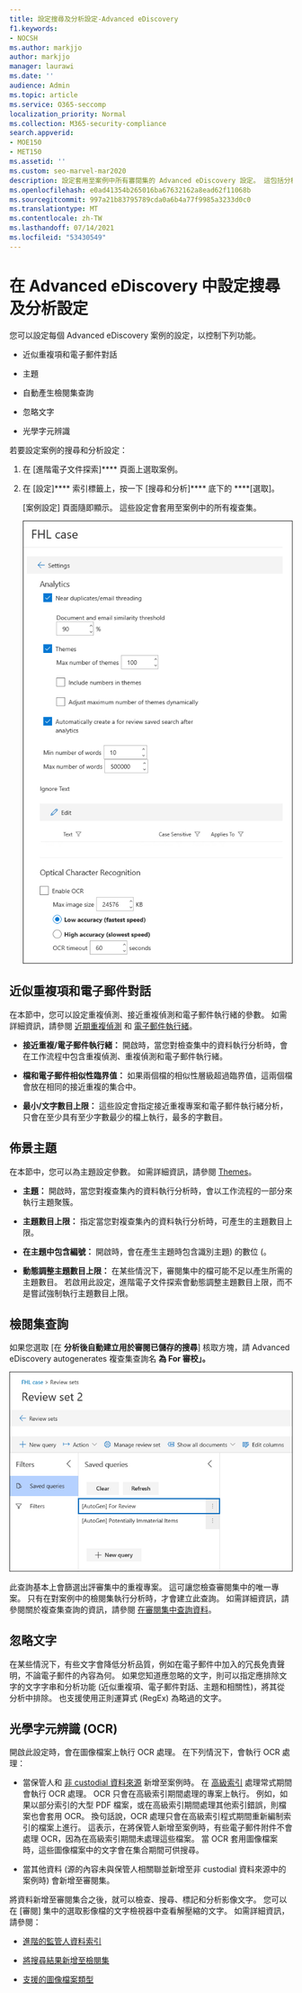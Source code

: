 ```yaml
---
title: 設定搜尋及分析設定-Advanced eDiscovery
f1.keywords:
- NOCSH
ms.author: markjjo
author: markjjo
manager: laurawi
ms.date: ''
audience: Admin
ms.topic: article
ms.service: O365-seccomp
localization_priority: Normal
ms.collection: M365-security-compliance
search.appverid:
- MOE150
- MET150
ms.assetid: ''
ms.custom: seo-marvel-mar2020
description: 設定套用至案例中所有審閱集的 Advanced eDiscovery 設定。 這包括分析和光學字元辨識的設定。
ms.openlocfilehash: e0ad41354b265016ba67632162a8ead62f11068b
ms.sourcegitcommit: 997a21b83795789cda0a6b4a77f9985a3233d0c0
ms.translationtype: MT
ms.contentlocale: zh-TW
ms.lasthandoff: 07/14/2021
ms.locfileid: "53430549"
---
```

# <a name="configure-search-and-analytics-settings-in-advanced-ediscovery"></a>在 Advanced eDiscovery 中設定搜尋及分析設定

您可以設定每個 Advanced eDiscovery 案例的設定，以控制下列功能。

- 近似重複項和電子郵件對話

- 主題

- 自動產生檢閱集查詢

- 忽略文字

- 光學字元辨識

若要設定案例的搜尋和分析設定：

1. 在 [進階電子文件探索]**** 頁面上選取案例。

2. 在 [設定]**** 索引標籤上，按一下 [搜尋和分析]**** 底下的 ****[選取]。

   [案例設定] 頁面隨即顯示。 這些設定會套用至案例中的所有複查集。

   ![設定 Advanced eDiscovery 案例的分析和搜尋設定](../media/AeDCaseSettings.png)

## <a name="near-duplicates-and-email-threading"></a>近似重複項和電子郵件對話

在本節中，您可以設定重複偵測、接近重複偵測和電子郵件執行緒的參數。 如需詳細資訊，請參閱 [近期重複偵測](near-duplicate-detection-in-advanced-ediscovery.md) 和 [電子郵件執行緒](email-threading-in-advanced-ediscovery.md)。

- **接近重複/電子郵件執行緒：** 開啟時，當您對檢查集中的資料執行分析時，會在工作流程中包含重複偵測、重複偵測和電子郵件執行緒。

- **檔和電子郵件相似性臨界值：** 如果兩個檔的相似性層級超過臨界值，這兩個檔會放在相同的接近重複的集合中。

- **最小/文字數目上限：** 這些設定會指定接近重複專案和電子郵件執行緒分析，只會在至少具有至少字數最少的檔上執行，最多的字數目。

## <a name="themes"></a>佈景主題

在本節中，您可以為主題設定參數。 如需詳細資訊，請參閱 [Themes](themes-in-advanced-ediscovery.md)。

- **主題：** 開啟時，當您對複查集內的資料執行分析時，會以工作流程的一部分來執行主題聚簇。

- **主題數目上限：** 指定當您對複查集內的資料執行分析時，可產生的主題數目上限。

- **在主題中包含編號：** 開啟時，會在產生主題時包含識別主題) 的數位 (。 

- **動態調整主題數目上限：** 在某些情況下，審閱集中的檔可能不足以產生所需的主題數目。 若啟用此設定，進階電子文件探索會動態調整主題數目上限，而不是嘗試強制執行主題數目上限。

## <a name="review-set-query"></a>檢閱集查詢

如果您選取 [在 **分析後自動建立用於審閱已儲存的搜尋**] 核取方塊，請 Advanced eDiscovery autogenerates 複查集查詢名 **為 For 審校」。** 

![進行中的審閱自動產生查詢](../media/AeDForReviewQuery.png)

此查詢基本上會篩選出評審集中的重複專案。 這可讓您檢查審閱集中的唯一專案。 只有在對案例中的檢閱集執行分析時，才會建立此查詢。 如需詳細資訊，請參閱關於複查集查詢的資訊，請參閱 [在審閱集中查詢資料](review-set-search.md)。

## <a name="ignore-text"></a>忽略文字

在某些情況下，有些文字會降低分析品質，例如在電子郵件中加入的冗長免責聲明，不論電子郵件的內容為何。 如果您知道應忽略的文字，則可以指定應排除文字的文字字串和分析功能 (近似重複項、電子郵件對話、主題和相關性)，將其從分析中排除。 也支援使用正則運算式 (RegEx) 為略過的文字。 

## <a name="optical-character-recognition-ocr"></a>光學字元辨識 (OCR)

開啟此設定時，會在圖像檔案上執行 OCR 處理。 在下列情況下，會執行 OCR 處理：

- 當保管人和 [非 custodial 資料來源](non-custodial-data-sources.md) 新增至案例時。 在 [高級索引](indexing-custodian-data.md) 處理常式期間會執行 OCR 處理。 OCR 只會在高級索引期間處理的專案上執行。 例如，如果以部分索引的大型 PDF 檔案，或在高級索引期間處理其他索引錯誤，則檔案也會套用 OCR。 換句話說，OCR 處理只會在高級索引程式期間重新編制索引的檔案上進行。 這表示，在將保管人新增至案例時，有些電子郵件附件不會處理 OCR，因為在高級索引期間未處理這些檔案。 當 OCR 套用圖像檔案時，這些圖像檔案中的文字會在集合期間可供搜尋。

- 當其他資料 (源的內容未與保管人相關聯並新增至非 custodial 資料來源中的案例時) 會新增至審閱集。

將資料新增至審閱集合之後，就可以檢查、搜尋、標記和分析影像文字。 您可以在 [審閱] 集中的選取影像檔的文字檢視器中查看解壓縮的文字。 如需詳細資訊，請參閱：

- [進階的監管人資料索引](indexing-custodian-data.md)

- [將搜尋結果新增至檢閱集](add-data-to-review-set.md#optical-character-recognition)

- [支援的圖像檔案類型](supported-filetypes-ediscovery20.md#image)
